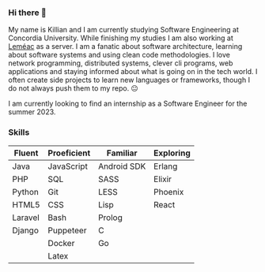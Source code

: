 ### Hi there 👋

My name is Killian and I am currently studying Software Engineering at Concordia University. While finishing my studies I am also working at [Leméac](https://www.restaurantlemeac.com/) as a server. I am a fanatic about software architecture, learning about software systems and using clean code methodologies. I love network programming, distributed systems, clever cli programs, web applications and staying informed about what is going on in the tech world. I often create side projects to learn new languages or frameworks, though I do not always push them to my repo. 😐

I am currently looking to find an internship as a Software Engineer for the summer 2023.

### Skills

| Fluent | Proeficient | Familiar | Exploring |
| ------ | ------------| -------- | --------- |
| Java   | JavaScript  | Android SDK | Erlang |
| PHP    | SQL         | SASS     | Elixir    |
| Python | Git         | LESS     | Phoenix   |
| HTML5  | CSS         | Lisp     | React     |
| Laravel| Bash        | Prolog   |           |
| Django | Puppeteer   | C        |           |
|        | Docker      | Go       |           |
|        | Latex       |          |           |
